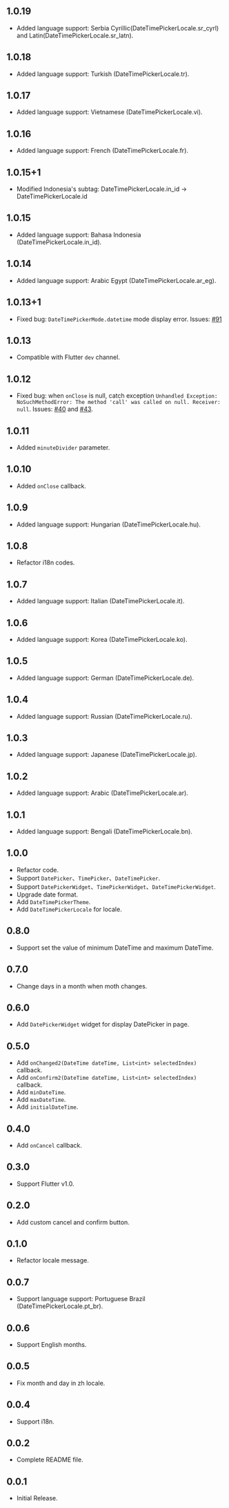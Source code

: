 ## 1.0.19

- Added language support: Serbia Cyrillic(DateTimePickerLocale.sr_cyrl) and Latin(DateTimePickerLocale.sr_latn).

## 1.0.18

- Added language support: Turkish (DateTimePickerLocale.tr).

## 1.0.17

- Added language support: Vietnamese (DateTimePickerLocale.vi).

## 1.0.16

- Added language support: French (DateTimePickerLocale.fr).

## 1.0.15+1

- Modified Indonesia's subtag: DateTimePickerLocale.in_id -> DateTimePickerLocale.id

## 1.0.15

- Added language support: Bahasa Indonesia (DateTimePickerLocale.in_id).

## 1.0.14

- Added language support: Arabic Egypt (DateTimePickerLocale.ar_eg).

## 1.0.13+1

- Fixed bug: `DateTimePickerMode.datetime` mode display error. Issues: [#91](https://github.com/dylanwuzh/flutter-cupertino-date-picker/issues/91)

## 1.0.13

- Compatible with Flutter `dev` channel.

## 1.0.12

- Fixed bug: when `onClose` is null, catch exception `Unhandled Exception: NoSuchMethodError: The method 'call' was called on null. Receiver: null`. Issues: [#40](https://github.com/wuzhendev/flutter-cupertino-date-picker/issues/40) and [#43](https://github.com/wuzhendev/flutter-cupertino-date-picker/issues/43).

## 1.0.11

- Added `minuteDivider` parameter.

## 1.0.10

- Added `onClose` callback.

## 1.0.9

- Added language support: Hungarian (DateTimePickerLocale.hu).

## 1.0.8

- Refactor i18n codes.

## 1.0.7

- Added language support: Italian (DateTimePickerLocale.it).

## 1.0.6

- Added language support: Korea (DateTimePickerLocale.ko).

## 1.0.5

- Added language support: German (DateTimePickerLocale.de).

## 1.0.4

- Added language support: Russian (DateTimePickerLocale.ru).

## 1.0.3

- Added language support: Japanese (DateTimePickerLocale.jp).

## 1.0.2

- Added language support: Arabic (DateTimePickerLocale.ar).

## 1.0.1

- Added language support: Bengali (DateTimePickerLocale.bn).

## 1.0.0

- Refactor code.
- Support `DatePicker`、`TimePicker`、`DateTimePicker`.
- Support `DatePickerWidget`、`TimePickerWidget`、`DateTimePickerWidget`.
- Upgrade date format.
- Add `DateTimePickerTheme`.
- Add `DateTimePickerLocale` for locale.

## 0.8.0

- Support set the value of minimum DateTime and maximum DateTime.

## 0.7.0

- Change days in a month when moth changes.

## 0.6.0

- Add `DatePickerWidget` widget for display DatePicker in page.

## 0.5.0

- Add `onChanged2(DateTime dateTime, List<int> selectedIndex)` callback.
- Add `onConfirm2(DateTime dateTime, List<int> selectedIndex)` callback.
- Add `minDateTime`.
- Add `maxDateTime`.
- Add `initialDateTime`.

## 0.4.0

- Add `onCancel` callback.

## 0.3.0

- Support Flutter v1.0.

## 0.2.0

- Add custom cancel and confirm button.

## 0.1.0

- Refactor locale message.

## 0.0.7

- Support language support: Portuguese Brazil (DateTimePickerLocale.pt_br).

## 0.0.6

- Support English months.

## 0.0.5

- Fix month and day in zh locale.

## 0.0.4

- Support i18n.

## 0.0.2

- Complete README file.

## 0.0.1

- Initial Release.
